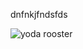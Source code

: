 dnfnkjfndsfds

![yoda rooster](https://github.com/sonjafiliposka/FAIR-by-Design_ToT/assets/58505801/05a48bf1-f450-4f04-9ed5-a44106cc6e3b)
